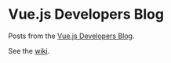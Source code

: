 # Vue.js Developers Blog

Posts from the [Vue.js Developers Blog](http://vuejsdevelopers.com). 

See the [wiki](https://github.com/vuejsdevelopers/blog/wiki).
